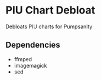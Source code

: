 # PIU Chart Debloat
Debloats PIU charts for Pumpsanity

## Dependencies
* ffmped
* imagemagick
* sed
